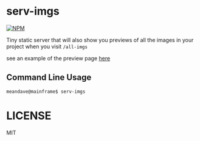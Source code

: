 # serv-imgs

[![NPM](https://nodei.co/npm/serv-imgs.png?downloads=true)](https://npmjs.org/package/serv-imgs)

Tiny static server that will also show you previews of all the images in your project when
you visit `/all-imgs`

see an example of the preview page [here](http://davejustice.com/serv-imgs)

## Command Line Usage

```
meandave@mainframe$ serv-imgs
```

# LICENSE
MIT
